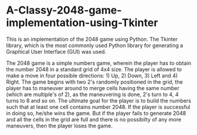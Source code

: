 # A-Classy-2048-game-implementation-using-Tkinter
This is an implementation of the 2048 game using Python. The Tkinter library, which is the most commonly used Python library for generating a Graphical User Interface (GUI) was used.

The 2048 game is a simple numbers game, wherein the player has to obtain the number 2048 in a standard grid of 4x4 size. The player is allowed to make a move in four possible directions: 1) Up, 2) Down, 3) Left and 4) Right. The game begins with two 2's randomly positioned in the grid, the player has to maneuver around to merge cells having the same number (which are multiple's of 2), as the maneuvering is done, 2's turn to 4, 4 turns to 8 and so on. The ultimate goal for the player is to build the numbers such that at least one cell contains number 2048. If the player is successful in doing so, he/she wins the game. But if the player fails to generate 2048 and all the cells in the grid are full and there is no possibilty of any more maneuvers, then the player loses the game. 
